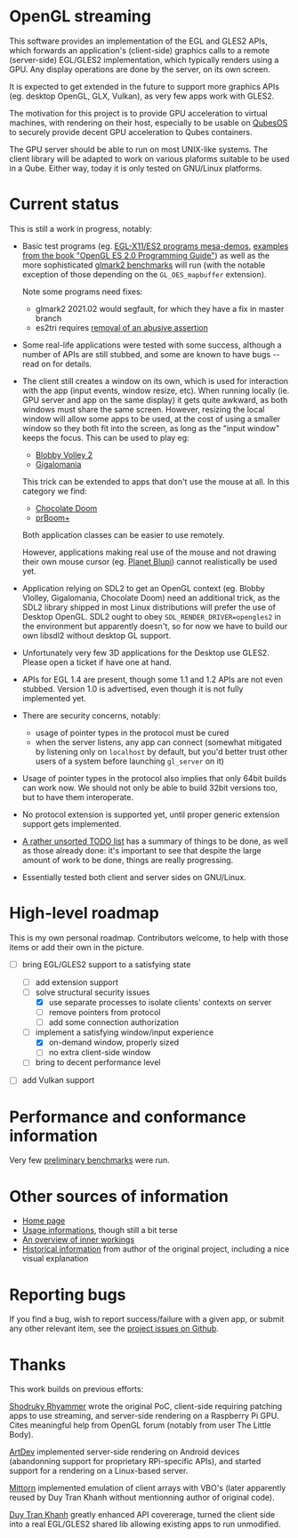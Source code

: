 # OpenGL streaming

This software provides an implementation of the EGL and GLES2 APIs,
which forwards an application's (client-side) graphics calls to a
remote (server-side) EGL/GLES2 implementation, which typically renders
using a GPU.  Any display operations are done by the server, on its
own screen.

It is expected to get extended in the future to support more graphics
APIs (eg. desktop OpenGL, GLX, Vulkan), as very few apps work with
GLES2.

The motivation for this project is to provide GPU acceleration to
virtual machines, with rendering on their host, especially to be
usable on [QubesOS](https://www.qubes-os.org/) to securely provide
decent GPU acceleration to Qubes containers.

The GPU server should be able to run on most UNIX-like systems.  The
client library will be adapted to work on various plaforms suitable to
be used in a Qube.  Either way, today it is only tested on GNU/Linux
platforms.


# Current status

This is still a work in progress, notably:

* Basic test programs (eg. [EGL-X11/ES2 programs
  mesa-demos](https://gitlab.freedesktop.org/mesa/demos), [examples
  from the book "OpenGL ES 2.0 Programming
  Guide"](https://github.com/danginsburg/opengles-book-samples.git))
  as well as the more sophisticated [glmark2
  benchmarks](https://github.com/glmark2/glmark2/) will run (with the
  notable exception of those depending on the `GL_OES_mapbuffer`
  extension).

  Note some programs need fixes:
  * glmark2 2021.02 would segfault, for which they have a fix in
    master branch
  * es2tri requires [removal of an abusive
    assertion](https://gitlab.freedesktop.org/mesa/demos/-/merge_requests/46)

* Some real-life applications were tested with some success, although
  a number of APIs are still stubbed, and some are known to have bugs
  -- read on for details.

* The client still creates a window on its own, which is used for
  interaction with the app (input events, window resize, etc).  When
  running locally (ie. GPU server and app on the same display) it gets
  quite awkward, as both windows must share the same screen.  However,
  resizing the local window will allow some apps to be used, at the
  cost of using a smaller window so they both fit into the screen, as
  long as the "input window" keeps the focus.  This can be used to
  play eg:

  * [Blobby Volley 2](http://sourceforge.net/projects/blobby/)
  * [Gigalomania](http://gigalomania.sourceforge.net)

  This trick can be extended to apps that don't use the mouse at all.
  In this category we find:

  * [Chocolate Doom](http://chocolate-doom.org/)
  * [prBoom+](http://prboom-plus.sourceforge.net/)

  Both application classes can be easier to use remotely.

  However, applications making real use of the mouse and not drawing
  their own mouse cursor (eg. [Planet Blupi](http://blupi.org)) cannot
  realistically be used yet.

* Application relying on SDL2 to get an OpenGL context (eg. Blobby
  Vlolley, Gigalomania, Chocolate Doom) need an additional trick, as
  the SDL2 library shipped in most Linux distributions will prefer the
  use of Desktop OpenGL.  SDL2 ought to obey
  `SDL_RENDER_DRIVER=opengles2` in the environment but apparently
  doesn't, so for now we have to build our own libsdl2 without desktop
  GL support.

* Unfortunately very few 3D applications for the Desktop use GLES2.
  Please open a ticket if have one at hand.

* APIs for EGL 1.4 are present, though some 1.1 and 1.2 APIs are not
  even stubbed.  Version 1.0 is advertised, even though it is not
  fully implemented yet.

* There are security concerns, notably:
  * usage of pointer types in the protocol must be cured
  * when the server listens, any app can connect (somewhat mitigated
    by listening only on `localhost` by default, but you'd better
    trust other users of a system before launching `gl_server` on it)

* Usage of pointer types in the protocol also implies that only 64bit
  builds can work now.  We should not only be able to build 32bit
  versions too, but to have them interoperate.

* No protocol extension is supported yet, until proper generic
  extension support gets implemented.

* [A rather unsorted TODO list](doc/TODO.md) has a summary of things
  to be done, as well as those already done: it's important to see
  that despite the large amount of work to be done, things are really
  progressing.

* Essentially tested both client and server sides on GNU/Linux.


# High-level roadmap

This is my own personal roadmap.  Contributors welcome, to help with
those items or add their own in the picture.

* [ ] bring EGL/GLES2 support to a satisfying state
  * [ ] add extension support
  * [ ] solve structural security issues
    * [x] use separate processes to isolate clients' contexts on server
    * [ ] remove pointers from protocol
    * [ ] add some connection authorization
  * [ ] implement a satisfying window/input experience
    * [x] on-demand window, properly sized
    * [ ] no extra client-side window
  * [ ] bring to decent performance level
* [ ] add Vulkan support


# Performance and conformance information

Very few [preliminary benchmarks](benchmarks/) were run.


# Other sources of information

* [Home page](https://github.com/ydirson/gl-streaming)
* [Usage informations](doc/USAGE.md), though still a bit terse
* [An overview of inner workings](doc/INTERNALS.md)
* [Historical information](doc/README.shodruky-rhyammer.md) from
  author of the original project, including a nice visual explanation


# Reporting bugs

If you find a bug, wish to report success/failure with a given app, or
submit any other relevant item,
see the [project issues on Github](https://github.com/ydirson/gl-streaming/issues).


# Thanks

This work builds on previous efforts:

[Shodruky Rhyammer](https://github.com/shodruky-rhyammer/gl-streaming)
wrote the original PoC, client-side requiring patching apps to use
streaming, and server-side rendering on a Raspberry Pi GPU.  Cites
meaningful help from OpenGL forum (notably from user The Little Body).

[ArtDev](https://github.com/artdeell/gl-streaming) implemented
server-side rendering on Android devices (abandonning support for
proprietary RPi-specific APIs), and started support for a rendering on
a Linux-based server.

[Mittorn](https://github.com/mittorn/gl-streaming.git) implemented
emulation of client arrays with VBO's (later apparently reused by Duy
Tran Khanh without mentionning author of original code).

[Duy Tran
Khanh](https://github.com/khanhduytran0/android-gl-streaming) greatly
enhanced API covererage, turned the client side into a real EGL/GLES2
shared lib allowing existing apps to run unmodified.
